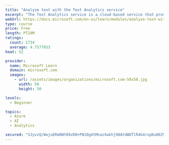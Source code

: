 ```yaml
---
title: "Analyze text with the Text Analytics service"
excerpt: "The Text Analytics service is a cloud-based service that provides advanced natural language processing over raw text for sentiment analysis, key phrase extraction, named entity recognition, and language detection."
webUrl: https://docs.microsoft.com/en-us/learn/modules/analyze-text-with-text-analytics-service/
type: course
price: Free
length: PT29M
ratings:
  count: 1734
  average: 4.7577853
heat: 52

provider:
  name: Microsoft Learn
  domain: microsoft.com
  images:
    - url: /assets/images/organizations/microsoft.com-50x50.jpg
      width: 50
      height: 50

levels:
  - Beginner

topics:
  - Azure
  - AI
  - Analytics

secured: "SJyvzQ/WojuERm8WY89vD0+PN10g4tMnazXwkhj98AtdWDTlR4G4rxpKuD6Z9mdJDpA2OnYRV1CP//EvAnHJUiXK2Zq/R3XxjTA3IBRfummn4Z+nyri6WWKbXNHwEFiMqEZDGN9oUpMGUqvReChFEotpRazQA5NUKyhbUqmkqrlRV5R2CipD7HSdnwUr104QCKEDIxYRQjw113zHAJ6fxP4gwe+qb96k85NmOqTEtq10suHc1vDL2DceMVpELC4DY7cEYpPu+Yz3zxO+2HI57fXHKcA8SlrXleteqCWOZXCp4QxPGlYGRQu3s2kABw6/+7p0nmD8hJWjvvd54uF0Q1HUpR/w9/rBbvd1Y4KTOMVyVJ5+PEkAgp4YfGa6FHPNMYSI7RmWMcXGMl+O0U0O4Bai6WdXyamLT9m7Bki/ZoQ=;EKuH3vBj+gfoYlOGppU43A=="
---
```


